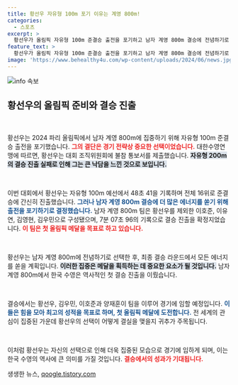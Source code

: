 ```yaml
---
title: 황선우 자유형 100m 포기 이유는 계영 800m!
categories:
  - 스포츠
excerpt: >
  황선우가 올림픽 자유형 100m 준결승 출전을 포기하고 남자 계영 800m 결승에 전념하기로 결정! 한국 수영이 역사적인 메달 획득에 도전하는 순간을 놓치지 마세요!
feature_text: >
  황선우가 올림픽 자유형 100m 준결승 출전을 포기하고 남자 계영 800m 결승에 전념하기로 결정! 한국 수영이 역사적인 메달 획득에 도전하는 순간을 놓치지 마세요!
image: 'https://www.behealthy4u.com/wp-content/uploads/2024/06/news.jpg'
---
```


<p><img src="https://www.behealthy4u.com/wp-content/uploads/2024/06/news.jpg" alt="info 속보" /></p>

<h2 data-ke-size="size26">황선우의 올림픽 준비와 결승 진출</h2>

<p data-ke-size="size16">&nbsp;</p>

<p>황선우는 2024 파리 올림픽에서 남자 계영 800m에 집중하기 위해 자유형 100m 준결승 출전을 포기했습니다. <b><span style="color: #ee2323;">그의 결단은 경기 전략상 중요한 선택이었습니다.</span></b> 대한수영연맹에 따르면, 황선우는 대회 조직위원회에 불참 통보서를 제출했습니다. <b><span style="background-color: #21538527;">자유형 200m의 결승 진출 실패로 인해 그는 큰 낙담을 느낀 것으로 보입니다.</span></b> </p>

<p data-ke-size="size16">&nbsp;</p>

<p>이번 대회에서 황선우는 자유형 100m 예선에서 48초 41을 기록하며 전체 16위로 준결승에 간신히 진출했습니다. <b><span style="color: #1a5490;">그러나 남자 계영 800m 결승에 더 많은 에너지를 쏟기 위해 출전을 포기하기로 결정했습니다.</span></b> 남자 계영 800m 팀은 황선우를 제외한 이호준, 이유연, 김영현, 김우민으로 구성됐으며, 7분 07초 96의 기록으로 결승 진출을 확정지었습니다. <b><span style="color: #ee2323;">이 팀은 첫 올림픽 메달을 목표로 하고 있습니다.</span></b> </p>

<p data-ke-size="size16">&nbsp;</p>

<p>황선우는 남자 계영 800m에 전념하기로 선택한 후, 최종 결승 라운드에서 모든 에너지를 쏟을 계획입니다. <b><span style="background-color: #21538527;">이러한 집중은 메달을 획득하는 데 중요한 요소가 될 것입니다.</span></b> 남자 계영 800m에서 한국 수영은 역사적인 첫 결승 진출을 이뤘습니다. </p>

<p data-ke-size="size16">&nbsp;</p>

<p>결승에서는 황선우, 김우민, 이호준과 양재훈이 팀을 이루어 경기에 임할 예정입니다. <b><span style="color: #1a5490;">이들은 힘을 모아 최고의 성적을 목표로 하며, 첫 올림픽 메달에 도전합니다.</span></b> 전 세계의 관심이 집중된 가운데 황선우의 선택이 어떻게 결실을 맺을지 귀추가 주목됩니다. </p>

<p data-ke-size="size16">&nbsp;</p>

<p>이처럼 황선우는 자신의 선택으로 인해 더욱 집중된 모습으로 경기에 임하게 되며, 이는 한국 수영의 역사에 큰 의미를 가질 것입니다. <b><span style="color: #ee2323;">결승에서의 성과가 기대됩니다.</span></b></p>
생생한 뉴스, <a href="https://qoogle.tistory.com" rel="dofollow">qoogle.tistory.com</a>


